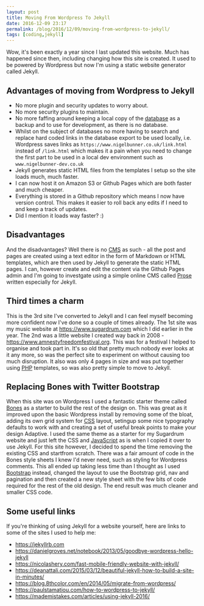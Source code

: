 ```yaml
---
layout: post
title: Moving From Wordpress To Jekyll
date: 2016-12-09 23:17
permalink: /blog/2016/12/09/moving-from-wordpress-to-jekyll/
tags: [coding,jekyll]
---
```


Wow, it's been exactly a year since I last updated this website. Much has happened since then, including changing how this site is created. It used to be powered by Wordpress but now I'm using a static website generator called Jekyll.

## Advantages of moving from Wordpress to Jekyll
- No more plugin and security updates to worry about.
- No more security plugins to maintain.
- No more faffing around keeping a local copy of the [database](/glossary/glossary_database.html) as a backup and to use for development, as there is no database.
- Whilst on the subject of databases no more having to search and replace hard coded links in the database export to be used locally, i.e. Wordpress saves links as `https://www.nigelbunner.co.uk/link.html` instead of `/link.html` which makes it a pain when you need to change the first part to be used in a local dev environment such as `www.nigelbunner-dev.co.uk`
- Jekyll generates static HTML files from the templates I setup so the site loads much, much faster.
- I can now host it on Amazon S3 or Github Pages which are both faster and much cheaper.
- Everything is stored in a Github repository which means I now have version control. This makes it easier to roll back any edits if I need to and keep a track of updates.
- Did I mention it loads way faster? :)

## Disadvantages
And the disadvantages? Well there is no [CMS](/glossary/glossary_CMS.html) as such - all the post and pages are created using a text editor in the form of Markdown or HTML templates, which are then used by Jekyll to generate the static HTML pages. I can, however create and edit the content via the Github Pages admin and I'm going to investgate using a simple online CMS called [Prose](https://prose.io/) written especially for Jekyll.

## Third times a charm
This is the 3rd site I've converted to Jekyll and I can feel myself becoming more confident now I've done so a couple of times already. The 1st site was my music website at <https://www.sugardrum.com> which I did earlier in the year. The 2nd was a little website I created way back in 2008 - <https://www.amnestyfreedomfestival.org>. This was for a festival I helped to organise and took part in. It's so old that pretty much nobody ever looks at it any more, so was the perfect site to experiment on without causing too much disruption. It also was only 4 pages in size and was put together using [PHP](/glossary/glossary_PHP.html) templates, so was also pretty simple to move to Jekyll. 

## Replacing Bones with Twitter Bootstrap
When this site was on Wordpress I used a  fantastic starter theme called [Bones](https://themble.com/bones/) as a starter to build the rest of the design on. This was great as it improved upon the basic Wordpress install by removing some of the bloat, adding its own grid system for [CSS](/glossary/glossary_CSS.html) layout, setingup some nice typography defaults to work with and creating a set of useful break points to make your design Adaptive. I used the same theme as a starter for my Sugardrum website and just left the CSS and [JavaScript](/glossary/glossary_JavaScript.html) as is when I copied it over to use Jekyll. For this site however, I decided to spend the time removing the existing CSS and startfrom scratch. There was a fair amount of code in the Bones style sheets I knew I'd never need, such as styling for Wordpress comments. This all ended up taking less time than I thought as I used [Bootstrap](https://getbootstrap.com/) instead, changed the layout to use the Bootstrap grid, nav and pagination and then created a new style sheet with the few bits of code required for the rest of the old design. The end result was much cleaner and smaller CSS code. 

## Some useful links
If you're thinking of using Jekyll for a website yourself, here are links to some of the sites I used to help me:

- <https://jekyllrb.com>
- <https://danielgroves.net/notebook/2013/05/goodbye-wordpress-hello-jekyll>
- <https://nicolashery.com/fast-mobile-friendly-website-with-jekyll/>
- <https://deanattali.com/2015/03/12/beautiful-jekyll-how-to-build-a-site-in-minutes/>
- <https://blog.8thcolor.com/en/2014/05/migrate-from-wordpress/>
- <https://paulstamatiou.com/how-to-wordpress-to-jekyll/>
- <https://mademistakes.com/articles/using-jekyll-2016/>
